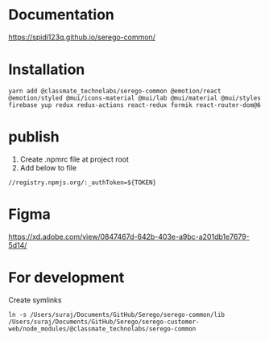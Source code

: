 # Documentation

https://spidi123q.github.io/serego-common/

# Installation

```
yarn add @classmate_technolabs/serego-common @emotion/react @emotion/styled @mui/icons-material @mui/lab @mui/material @mui/styles firebase yup redux redux-actions react-redux formik react-router-dom@6
```

# publish

1. Create .npmrc file at project root
2. Add below to file

```
//registry.npmjs.org/:_authToken=${TOKEN}
```

# Figma

https://xd.adobe.com/view/0847467d-642b-403e-a9bc-a201db1e7679-5d14/

# For development

Create symlinks

```
ln -s /Users/suraj/Documents/GitHub/Serego/serego-common/lib /Users/suraj/Documents/GitHub/Serego/serego-customer-web/node_modules/@classmate_technolabs/serego-common
```
